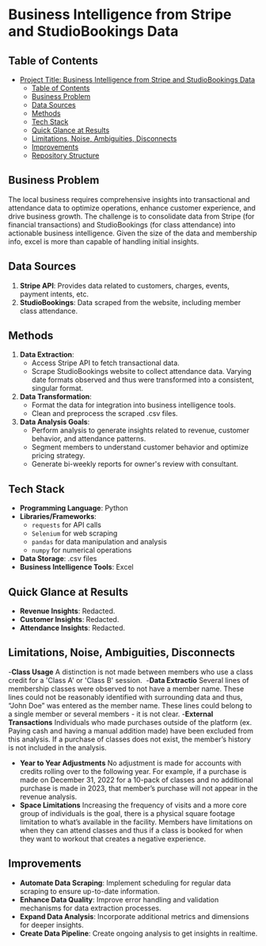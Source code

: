 # Business Intelligence from Stripe and StudioBookings Data

## Table of Contents
- [Project Title: Business Intelligence from Stripe and StudioBookings Data](#project-title-business-intelligence-from-stripe-and-studiobookings-data)
  - [Table of Contents](#table-of-contents)
  - [Business Problem](#business-problem)
  - [Data Sources](#data-sources)
  - [Methods](#methods)
  - [Tech Stack](#tech-stack)
  - [Quick Glance at Results](#quick-glance-at-results)
  - [Limitations, Noise, Ambiguities, Disconnects](#limitations-noise-ambiguities-disconnects)
  - [Improvements](#improvements)
  - [Repository Structure](#repository-structure)

## Business Problem
The local business requires comprehensive insights into transactional and attendance data to optimize operations, enhance customer experience, and drive business growth. The challenge is to consolidate data from Stripe (for financial transactions) and StudioBookings (for class attendance) into actionable business intelligence. Given the size of the data and membership info, excel is more than capable of handling initial insights. 

## Data Sources
1. **Stripe API**: Provides data related to customers, charges, events, payment intents, etc.
2. **StudioBookings**: Data scraped from the website, including member class attendance.

## Methods
1. **Data Extraction**:
   - Access Stripe API to fetch transactional data.
   - Scrape StudioBookings website to collect attendance data. Varying date formats observed and thus were transformed into a consistent, singular format. 
1. **Data Transformation**:
   - Format the data for integration into business intelligence tools.
   - Clean and preprocess the scraped .csv files.
1. **Data Analysis Goals**:
   - Perform analysis to generate insights related to revenue, customer behavior, and attendance patterns.
   - Segment members to understand customer behavior and optimize pricing strategy.
   - Generate bi-weekly reports for owner's review with consultant. 

## Tech Stack
- **Programming Language**: Python
- **Libraries/Frameworks**:
  - `requests` for API calls
  - `Selenium` for web scraping
  - `pandas` for data manipulation and analysis
  - `numpy` for numerical operations
- **Data Storage**: .csv files
- **Business Intelligence Tools**: Excel

## Quick Glance at Results
- **Revenue Insights**: Redacted.
- **Customer Insights**: Redacted.
- **Attendance Insights**: Redacted.

## Limitations, Noise, Ambiguities, Disconnects
-**Class Usage** A distinction is not made between members who use a class credit for a 'Class A' or 'Class B' session. 
-**Data Extractio** Several lines of membership classes were observed to not have a member name. These lines could not be reasonably identified with surrounding data and thus, “John Doe” was entered as the member
name. These lines could belong to a single member or several members - it is not clear.
-**External Transactions** Individuals who made purchases outside of the platform (ex. Paying cash and having a manual addition made) have been excluded from this analysis. If a purchase of classes does not exist, the member’s history is not included in the analysis. 
- **Year to Year Adjustments** No adjustment is made for accounts with credits rolling over to the following year. For example, if a purchase is made on December 31, 2022 for a 10-pack of classes and no additional purchase is made in 2023, that member’s purchase will not appear in the revenue analysis. 
- **Space Limitations** Increasing the frequency of visits and a more core group of individuals is the goal, there is a physical square footage limitation to what’s available in the facility. Members have limitations on when they can attend classes and thus if a class is booked for when they want to workout that creates a negative experience.

## Improvements
- **Automate Data Scraping**: Implement scheduling for regular data scraping to ensure up-to-date information.
- **Enhance Data Quality**: Improve error handling and validation mechanisms for data extraction processes.
- **Expand Data Analysis**: Incorporate additional metrics and dimensions for deeper insights.
- **Create Data Pipeline**: Create ongoing analysis to get insights in realtime. 

